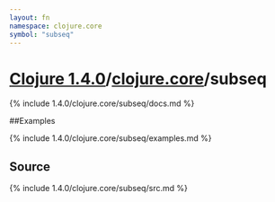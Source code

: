 ```yaml
---
layout: fn
namespace: clojure.core
symbol: "subseq"
---
```


# [Clojure 1.4.0](../../)/[clojure.core](../)/subseq

{% include 1.4.0/clojure.core/subseq/docs.md %}

##Examples

{% include 1.4.0/clojure.core/subseq/examples.md %}
## Source
{% include 1.4.0/clojure.core/subseq/src.md %}

